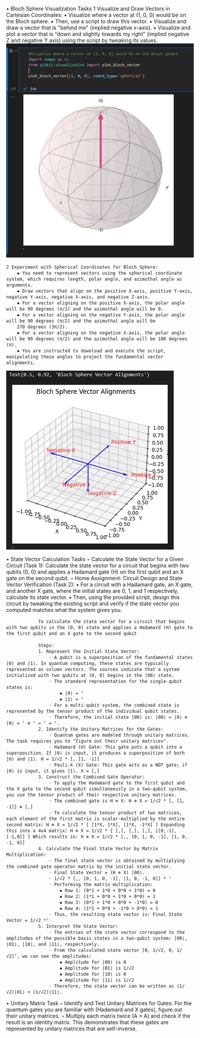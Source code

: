• Bloch Sphere Visualization Tasks
    1 Visualize and Draw Vectors in Cartesian Coordinates:
        ▪ Visualize where a vector at (1, 0, 0) would be on the Bloch sphere.
        ▪ Then, use a script to draw this vector.
        ▪ Visualize and draw a vector that is "behind me" (implied negative x-axis).
        ▪ Visualize and plot a vector that is "down and slightly towards my right" (implied negative Z and negative Y axis) using the script by tweaking its values.
         ![Screenshot](Vector1.0.0.JPG)

    2 Experiment with Spherical Coordinates for Bloch Sphere:
        ▪ You need to represent vectors using the spherical coordinate system, which requires length, polar angle, and azimuthal angle as arguments.
        ▪ Draw vectors that align on the positive X-axis, positive Y-axis, negative Y-axis, negative X-axis, and negative Z-axis.
        ▪ For a vector aligning on the positive X-axis, the polar angle will be 90 degrees (π/2) and the azimuthal angle will be 0.
        ▪ For a vector aligning on the negative Y-axis, the polar angle will be 90 degrees (π/2) and the azimuthal angle will be 
        270 degrees (3π/2).
        ▪ For a vector aligning on the negative X-axis, the polar angle will be 90 degrees (π/2) and the azimuthal angle will be 180 degrees (π).
        ▪ You are instructed to download and execute the script, manipulating these angles to project the fundamental vector alignments.
![Screenshot](2Experiment.JPG)

• State Vector Calculation Tasks
    ◦ Calculate the State Vector for a Given Circuit (Task 1): Calculate the state vector for a circuit that begins with two qubits (0, 0) and applies a Hadamard gate (H) on the first qubit and an X gate on the second qubit.
    ◦ Home Assignment: Circuit Design and State Vector Verification (Task 2):
        ▪ For a circuit with a Hadamard gate, an X gate, and another X gate, where the initial states are 0, 1, and 1 respectively, calculate its state vector.
        ▪ Then, using the provided script, design this circuit by tweaking the existing script and verify if the state vector you computed matches what the system gives you.

                To calculate the state vector for a circuit that begins with two qubits in the (0, 0) state and applies a Hadamard (H) gate to the first qubit and an X gate to the second qubit

                Steps:
                1. Represent the Initial State Vector:
                    ◦ A qubit is a superposition of the fundamental states |0⟩ and |1⟩. In quantum computing, these states are typically represented as column vectors. The sources indicate that a system initialized with two qubits at (0, 0) begins in the |00⟩ state.
                    ◦ The standard representation for the single-qubit states is:
                        ▪ |0⟩ = ᵀ
                        ▪ |1⟩ = ᵀ
                    ◦ For a multi-qubit system, the combined state is represented by the tensor product of the individual qubit states.
                    ◦ Therefore, the initial state |00⟩ is: |00⟩ = |0⟩ ⊗ |0⟩ = ᵀ ⊗ ᵀ = ᵀ = ᵀ.
                2. Identify the Unitary Matrices for the Gates:
                    ◦ Quantum gates are modeled through unitary matrices. The task requires you to "figure out their unitary matrices".
                    ◦ Hadamard (H) Gate: This gate puts a qubit into a superposition. If |0⟩ is input, it produces a superposition of both |0⟩ and |1⟩. H = 1/√2 * [, [1, -1]]
                    ◦ Pauli-X (X) Gate: This gate acts as a NOT gate; if |0⟩ is input, it gives |1⟩. X = [,]
                3. Construct the Combined Gate Operator:
                    ◦ To apply the Hadamard gate to the first qubit and the X gate to the second qubit simultaneously in a two-qubit system, you use the tensor product of their respective unitary matrices.
                    ◦ The combined gate is H ⊗ X: H ⊗ X = 1/√2 * [, [1, -1]] ⊗ [,]
                    ◦ To calculate the tensor product of two matrices, each element of the first matrix is scalar-multiplied by the entire second matrix: H ⊗ X = 1/√2 * [ [1*X, 1*X], [1*X, -1*X] ] Expanding this into a 4x4 matrix: H ⊗ X = 1/√2 * [ [,], [,], [,], [[0,-1],[-1,0]] ] Which results in: H ⊗ X = 1/√2 * [,, [0, 1, 0, -1], [1, 0, -1, 0]]
                4. Calculate the Final State Vector by Matrix Multiplication:
                    ◦ The final state vector is obtained by multiplying the combined gate operator matrix by the initial state vector.
                    ◦ Final State Vector = (H ⊗ X) |00⟩.
                    ◦ 1/√2 * [,, [0, 1, 0, -1], [1, 0, -1, 0]] * ᵀ
                    ◦ Performing the matrix multiplication:
                        ▪ Row 1: (0*1 + 1*0 + 0*0 + 1*0) = 0
                        ▪ Row 2: (1*1 + 0*0 + 1*0 + 0*0) = 1
                        ▪ Row 3: (0*1 + 1*0 + 0*0 + -1*0) = 0
                        ▪ Row 4: (1*1 + 0*0 + -1*0 + 0*0) = 1
                    ◦ Thus, the resulting state vector is: Final State Vector = 1/√2 *ᵀ
                5. Interpret the State Vector:
                    ◦ The entries of the state vector correspond to the amplitudes of the possible basis states in a two-qubit system: |00⟩, |01⟩, |10⟩, and |11⟩, respectively.
                    ◦ From the calculated state vector [0, 1/√2, 0, 1/√2]ᵀ, we can see the amplitudes:
                        ▪ Amplitude for |00⟩ is 0
                        ▪ Amplitude for |01⟩ is 1/√2
                        ▪ Amplitude for |10⟩ is 0
                        ▪ Amplitude for |11⟩ is 1/√2
                    ◦ Therefore, the state vector can be written as (1/√2)|01⟩ + (1/√2)|11⟩.




• Unitary Matrix Task
    ◦ Identify and Test Unitary Matrices for Gates: For the quantum gates you are familiar with (Hadamard and X gates), figure out their unitary matrices.
    ◦ Multiply each matrix twice (A × A) and check if the result is an identity matrix. This demonstrates that these gates are represented by unitary matrices that are self-inverse.
